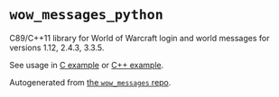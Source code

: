 # `wow_messages_python`

C89/C++11 library for World of Warcraft login and world messages for versions 1.12, 2.4.3, 3.3.5.

See usage in [C example](./examples/vanilla/src/vanilla.main.c) or [C++ example](./examples/vanilla/src/vanilla.main.cpp).

Autogenerated from [the `wow_messages` repo](https://github.com/gtker/wow_messages/).

